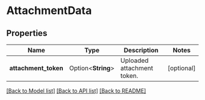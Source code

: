 # AttachmentData

## Properties

Name | Type | Description | Notes
------------ | ------------- | ------------- | -------------
**attachment_token** | Option<**String**> | Uploaded attachment token. | [optional]

[[Back to Model list]](../README.md#documentation-for-models) [[Back to API list]](../README.md#documentation-for-api-endpoints) [[Back to README]](../README.md)


